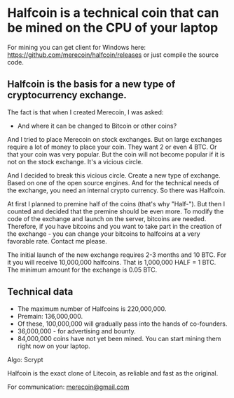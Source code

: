 Halfcoin is a technical coin that can be mined on the CPU of your laptop
========================================================================

For mining you can get client for Windows here: https://github.com/merecoin/halfcoin/releases or just compile the source code.

Halfcoin is the basis for a new type of cryptocurrency exchange.
----------------------------------------------------------------

The fact is that when I created Merecoin, I was asked:

- And where it can be changed to Bitcoin or other coins?

And I tried to place Merecoin on stock exchanges. But on large exchanges require a lot of money to place your coin. They want 2 or even 4 BTC. Or that your coin was very popular. But the coin will not become popular if it is not on the stock exchange. It's a vicious circle.

And I decided to break this vicious circle. Create a new type of exchange. Based on one of the open source engines. And for the technical needs of the exchange, you need an internal crypto currency. So there was Halfcoin.

At first I planned to premine half of the coins (that's why "Half-"). But then I counted and decided that the premine should be even more. To modify the code of the exchange and launch on the server, bitcoins are needed. Therefore, if you have bitcoins and you want to take part in the creation of the exchange - you can change your bitcoins to halfcoins at a very favorable rate. Contact me please.

The initial launch of the new exchange requires 2-3 months and 10 BTC. For it you will receive 10,000,000 halfcoins. That is 1,000,000 HALF = 1 BTC. The minimum amount for the exchange is 0.05 BTC.

Technical data
--------------

- The maximum number of Halfcoins is 220,000,000.
- Premain: 136,000,000.
- Of these, 100,000,000 will gradually pass into the hands of co-founders.
- 36,000,000 - for advertising and bounty.
- 84,000,000 coins have not yet been mined. You can start mining them right now on your laptop.

Algo: Scrypt

Halfcoin is the exact clone of Litecoin, as reliable and fast as the original.

For communication: merecoin@gmail.com
